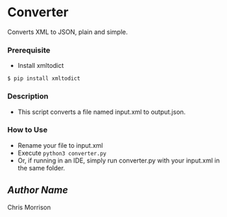 # Converter

Converts XML to JSON, plain and simple.

### Prerequisite
- Install xmltodict

```
$ pip install xmltodict
```

### Description
- This script converts a file named input.xml to output.json.

### How to Use

- Rename your file to input.xml 
- Execute `python3 converter.py`
- Or, if running in an IDE, simply run converter.py with your input.xml in the same folder.

## *Author Name*

Chris Morrison
